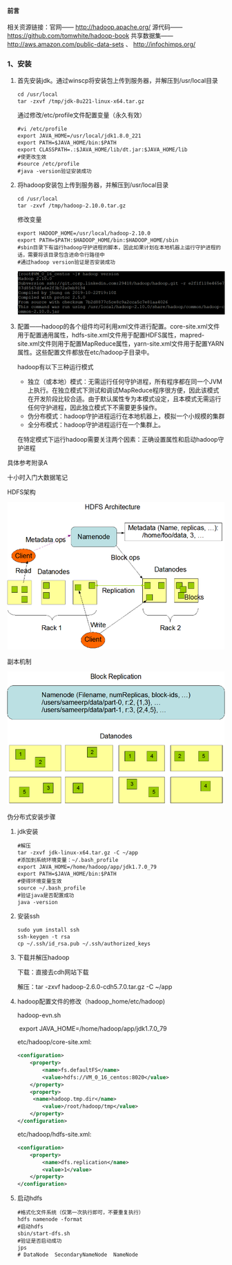 #### 前言

相关资源链接：官网—— http://hadoop.apache.org/    源代码—— https://github.com/tomwhite/hadoop-book      共享数据集——http://aws.amazon.com/public-data-sets 、 http://infochimps.org/ 

### 1、安装

1. 首先安装jdk。通过winscp将安装包上传到服务器，并解压到/usr/local目录

   ```shell
   cd /usr/local
   tar -zxvf /tmp/jdk-8u221-linux-x64.tar.gz
   ```

   通过修改/etc/profile文件配置变量（永久有效）

   ```shell
   #vi /etc/profile
   export JAVA_HOME=/usr/local/jdk1.8.0_221
   export PATH=$JAVA_HOME/bin:$PATH
   export CLASSPATH=.:$JAVA_HOME/lib/dt.jar:$JAVA_HOME/lib
   #使更改生效
   #source /etc/profile
   #java -version验证安装成功
   ```

2. 将hadoop安装包上传到服务器，并解压到/usr/local目录

   ```shell
   cd /usr/local
   tar -zxvf /tmp/hadoop-2.10.0.tar.gz
   ```

   修改变量

   ```shell
   export HADOOP_HOME=/usr/local/hadoop-2.10.0
   export PATH=$PATH:$HADOOP_HOME/bin:$HADOOP_HOME/sbin
   #sbin目录下有运行hadoop守护进程的脚本，因此如果计划在本地机器上运行守护进程的话，需要将该目录包含进命令行路径中
   #通过hadoop version验证是否安装成功
   ```

   ![捕获](01_picture/Hadoop%E6%9D%83%E5%A8%81%E6%8C%87%E5%8D%97%E5%AD%A6%E4%B9%A0%E7%AC%94%E8%AE%B0/%E6%8D%95%E8%8E%B7.PNG)

3. 配置——hadoop的各个组件均可利用xml文件进行配置。core-site.xml文件用于配置通用属性，hdfs-site.xml文件用于配置HDFS属性，mapred-site.xml文件则用于配置MapReduce属性，yarn-site.xml文件用于配置YARN属性。这些配置文件都放在etc/hadoop子目录中。

   hadoop有以下三种运行模式

   * 独立（或本地）模式：无需运行任何守护进程，所有程序都在同一个JVM上执行。在独立模式下测试和调试MapReduce程序很方便，因此该模式在开发阶段比较合适。由于默认属性专为本模式设定，且本模式无需运行任何守护进程，因此独立模式下不需要更多操作。
   * 伪分布模式：hadoop守护进程运行在本地机器上，模拟一个小规模的集群
   * 全分布模式：hadoop守护进程运行在一个集群上。

   在特定模式下运行hadoop需要关注两个因素：正确设置属性和启动hadoop守护进程

具体参考附录A







十小时入门大数据笔记

HDFS架构

![](01_picture/Hadoop%E6%9D%83%E5%A8%81%E6%8C%87%E5%8D%97%E5%AD%A6%E4%B9%A0%E7%AC%94%E8%AE%B0/hdfs%E6%9E%B6%E6%9E%84%E5%9B%BE.PNG)

副本机制

![](01_picture/Hadoop%E6%9D%83%E5%A8%81%E6%8C%87%E5%8D%97%E5%AD%A6%E4%B9%A0%E7%AC%94%E8%AE%B0/hdfsdatanodes.png)



伪分布式安装步骤

1. jdk安装

   ```shell
   #解压
   tar -zxvf jdk-linux-x64.tar.gz -C ~/app
   #添加到系统环境变量：~/.bash_profile
   export JAVA_HOME=/home/hadoop/app/jdk1.7.0_79
   export PATH=$JAVA_HOME/bin:$PATH
   #使得环境变量生效
   source ~/.bash_profile
   #验证java是否配置成功
   java -version
   ```

2. 安装ssh

   ```shell
   sudo yum install ssh
   ssh-keygen -t rsa
   cp ~/.ssh/id_rsa.pub ~/.ssh/authorized_keys
   ```

3. 下载并解压hadoop

   下载：直接去cdh网站下载

   解压：tar -zxvf hadoop-2.6.0-cdh5.7.0.tar.gz -C ~/app

4. hadoop配置文件的修改（hadoop_home/etc/hadoop)

   hadoop-evn.sh

   ​      export JAVA_HOME=/home/hadoop/app/jdk1.7.0_79

    etc/hadoop/core-site.xml:

   ```xml
   <configuration>
       <property>
           <name>fs.defaultFS</name>
           <value>hdfs://VM_0_16_centos:8020</value>
       </property>
       <property>
       	<name>hadoop.tmp.dir</name>
           <value>/root/hadoop/tmp</value>
       </property>
   </configuration>
   ```

    etc/hadoop/hdfs-site.xml: 

   ```xml
   <configuration>
       <property>
           <name>dfs.replication</name>
           <value>1</value>
       </property>
   </configuration>
   ```

5. 启动hdfs

   ```shell
   #格式化文件系统（仅第一次执行即可，不要重复执行）
   hdfs namenode -format
   #启动hdfs
   sbin/start-dfs.sh
   #验证是否启动成功
   jps
   # DataNode  SecondaryNameNode  NameNode
   ```

   

